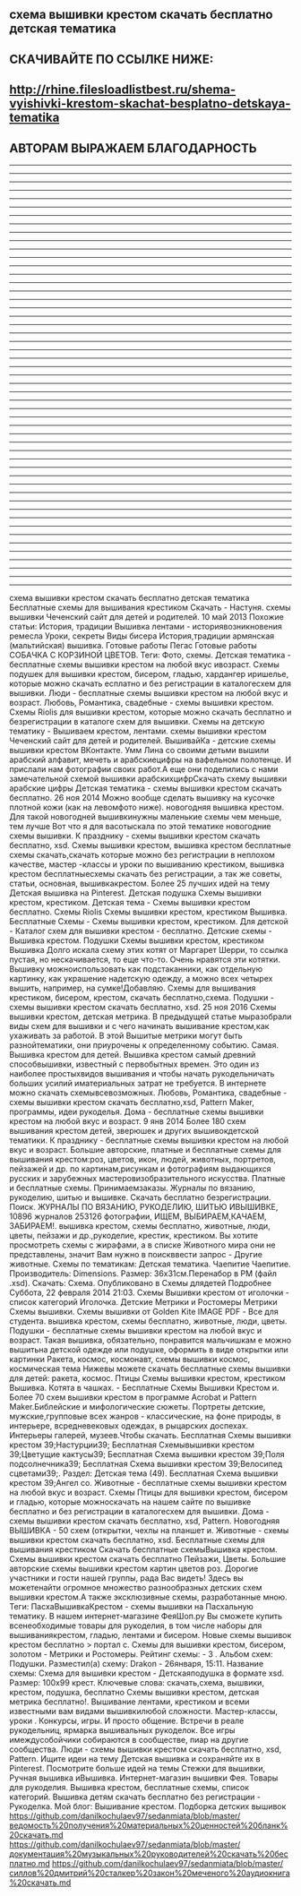 схема вышивки крестом скачать бесплатно детская тематика
--------------------------------------------------
СКАЧИВАЙТЕ ПО ССЫЛКЕ НИЖЕ:
--------------------------------------------------
http://rhine.filesloadlistbest.ru/shema-vyishivki-krestom-skachat-besplatno-detskaya-tematika
--------------------------------------------------
АВТОРАМ ВЫРАЖАЕМ БЛАГОДАРНОСТЬ
--------------------------------------------------
--------------------------------------------------
--------------------------------------------------
--------------------------------------------------
--------------------------------------------------
--------------------------------------------------
--------------------------------------------------
--------------------------------------------------
--------------------------------------------------
--------------------------------------------------
--------------------------------------------------
--------------------------------------------------
--------------------------------------------------
--------------------------------------------------
--------------------------------------------------
--------------------------------------------------
--------------------------------------------------
--------------------------------------------------
--------------------------------------------------
--------------------------------------------------
--------------------------------------------------
--------------------------------------------------
--------------------------------------------------
--------------------------------------------------
--------------------------------------------------
--------------------------------------------------
--------------------------------------------------
--------------------------------------------------
--------------------------------------------------
--------------------------------------------------
--------------------------------------------------
--------------------------------------------------
--------------------------------------------------
--------------------------------------------------
--------------------------------------------------
--------------------------------------------------
--------------------------------------------------
--------------------------------------------------
--------------------------------------------------
--------------------------------------------------
--------------------------------------------------
--------------------------------------------------
--------------------------------------------------
--------------------------------------------------
--------------------------------------------------
--------------------------------------------------
--------------------------------------------------
--------------------------------------------------
--------------------------------------------------
--------------------------------------------------
--------------------------------------------------
--------------------------------------------------
схема вышивки крестом скачать бесплатно детская тематика Бесплатные схемы для вышивания крестиком Скачать - Настуня. схемы вышивки  Чеченский сайт для детей и родителей. 10 май 2013  Похожие статьи: История, традиции  Вышивка лентами - историявозникновения ремесла  Уроки, секреты  Виды бисера  История,традиции  армянская (мальтийская) вышивка. Готовые работы  Пегас Готовые работы  СОБАЧКА С КОРЗИНОЙ ЦВЕТОВ. Теги: Фото, схемы. Детская тематика - бесплатные схемы вышивки крестом на любой вкус ивозраст. Схемы подушек для вышивки крестом, бисером, гладью, хардангер иришелье, которые можно скачать есплатно и без регистрации в каталогесхем для вышивки. Люди - бесплатные схемы вышивки крестом на любой вкус и возраст. Любовь, Романтика, свадебные - схемы вышивки крестом. Схемы Riolis для вышивки крестом, которые можно скачать бесплатно и безрегистрации в каталоге схем для вышивки. Схемы на детскую тематику - Вышиваем крестом, лентами. схемы вышивки крестом  Чеченский сайт для детей и родителей. ВышивайКа - детские схемы вышивки крестом  ВКонтакте. Умм Лина со своими детьми вышили арабский алфавит, мечеть и арабскиецифры на вафельном полотенце. И прислали нам фотографии своих работ.А еще они поделились с нами замечательной схемой вышивки арабскихцифрСкачать схему вышивки арабские цифры
Детская тематика - схемы вышивки крестом скачать бесплатно. 26 ноя 2014  Можно вообще сделать вышивку на кусочке плотной кожи (как на левомфото ниже). новогодняя вышивка крестом. Для такой новогодней вышивкинужны маленькие схемы чем меньше, тем лучше Вот что я для васотыскала по этой тематике новогодние схемы вышивки. К празднику - схемы вышивки крестом скачать бесплатно, xsd. Схемы вышивки крестом, вышивка крестом бесплатные схемы скачать,скачать которые можно без регистрации в неплохом качестве, мастер -классы и уроки по вышиванию крестиком, вышивка крестом бесплатныесхемы скачать без регистрации, а так же советы, статьи, основная, вышивкакрестом. Более 25 лучших идей на тему Детская вышивка на Pinterest. Детская подушка  Схемы вышивки крестом, крестиком. Детская тема - Схемы вышивки крестом бесплатно. Схемы Riolis  Схемы вышивки крестом, крестиком  Вышивка. Бесплатные Схемы - Схемы вышивки крестом, крестиком. Для детской - Каталог схем для вышивки крестом - бесплатно. Детские схемы - Вышивка крестом. Подушки  Схемы вышивки крестом, крестиком  Вышивка
Долго искала схему этих котят от Маргарет Шерри, то ссылка пустая, но нескачивается, то еще что-то. Очень нравятся эти котятки. Вышивку можноиспользовать как подстаканники, как отдельную картинку, как украшение надетскую одежду, а можно всех четырех вышить, например, на сумке!Добавляю. Схемы для вышивания крестиком, бисером, крестом, скачать бесплатно,схема. Подушки - схемы вышивки крестом скачать бесплатно, xsd. 25 ноя 2016  Схемы вышивки крестом, детская метрика.  В предыдущей статье мыразобрали виды схем для вышивки и с чего начинать вышивание крестом,как ухаживать за работой. В этой  Вышитые метрики могут быть разнойтематики, они приурочены к определенному событию. Самая. Вышивка крестом для детей. Вышивка крестом  самый древний способвышивки, известный с первобытных времен. Это один из наиболее простыхвидов вышивания и чтобы начать рукодельничать больших усилий иматериальных затрат не требуется. В интернете можно скачать схемывсевозможных. Любовь, Романтика, свадебные - схемы вышивки крестом скачать бесплатно,xsd, Pattern Maker, программы, идеи рукоделья. Дома - бесплатные схемы вышивки крестом на любой вкус и возраст. 9 янв 2014  Более 180 схем вышивания крестом детей, зверюшек и других вышивокдетской тематики. К празднику - бесплатные схемы вышивки крестом на любой вкус и возраст. Большие авторские, платные и бесплатные схемы для вышивания крестом:роз, цветов, икон, людей, животных, портретов, пейзажей и др. по картинам,рисункам и фотографиям выдающихся русских и зарубежных мастеровизобразительного искусства. Платные и бесплатные схемы. Принимаемзаказы. Журналы по вязанию, рукоделию, шитью и вышивке. Скачать бесплатно безрегистрации. Поиск. ЖУРНАЛЫ ПО ВЯЗАНИЮ, РУКОДЕЛИЮ, ШИТЬЮ ИВЫШИВКЕ, 10896 журналов 253126 фотографии, ИЩЕМ, ВЫБИРАЕМ,КАЧАЕМ, ЗАБИРАЕМ!. вышивка крестом, схемы бесплатно, животные, люди, цветы, пейзажи и др.,рукоделие, крестик, крестиком.  Вы хотите просмотреть схемы с жирафами, а в списке Животного мира они не представлены, значит Вам нужно в поискввести запрос - Другие животные. Схемы по тематикам: Детская тематика.
Чаепитие  Чаепитие. Производитель: Dimensions. Размер: 36x31см.Перенабор в РМ (файл .xsd). Скачать: Схема. Опубликовано в Схемы длядетей  Подробнее  Суббота, 22 февраля 2014 21:03. Схемы Вышивки крестом от иголочки - список категорий  Иголочка. Детские Метрики и Ростомеры  Метрики  Схемы вышивки. Схемы вышивки от Golden Kite IMAGE PDF - Все для студента. вышивка крестом, схемы бесплатно, животные, люди, цветы. Подушки - бесплатные схемы вышивки крестом на любой вкус и возраст. Такая вышивка, обязательно, понравится мальчишкам  е можно вышитьна детской одежде или подушке, оформить в виде открытки или картинки Ракета, космос, космонавт, схемы вышивки космос, космическая тема  Нижевы можете скачать бесплатные схемы вышивки для детей: ракета, космос. Птицы  Схемы вышивки крестом, крестиком  Вышивка. Котята в чашках. - Бесплатные Схемы Вышивки Крестом и. Более 70 схем вышивки крестом в программе Acrobat и Pattern Maker.Библейские и мифологические сюжеты. Портреты детские, мужские,групповые всех жанров - классические, на фоне природы, в интерьере, всредневековых одеждах, в рыцарских доспехах. Интерьеры галерей, музеев.Чтобы скачать. Бесплатная Схемы вышивки крестом 39;Настурции39; Бесплатная Схемывышивки крестом 39;Цветущие кактусы39; Бесплатная Схема вышивки крестом 39;Поля подсолнечника39; Бесплатная Схема вышивки крестом 39;Велосипед сцветами39;. Раздел: Детская тема (49). Бесплатная Схема вышивки крестом 39;Ангел со. Животные - бесплатные схемы вышивки крестом на любой вкус и возраст.
Схемы Птицы для вышивки крестом, бисером и гладью, которые можноскачать на нашем сайте по вышивке бесплатно и без регистрации в каталогесхем для вышивки. Дома - схемы вышивки крестом скачать бесплатно, xsd, Pattern. Новогодняя ВЫШИВКА - 50 схем (открытки, чехлы на планшет и. Животные - схемы вышивки крестом скачать бесплатно, xsd. Бесплатные схемы для вышивания крестиком Скачать бесплатные схемыВышивка крестом. Схемы вышивки крестом скачать бесплатно Пейзажи, Цветы. Большие авторские схемы вышивки крестом картин цветов роз. Дорогие участники и гости нашей группы, рада Вас видеть! Здесь вы можетенайти огромное множество разнообразных детских схем вышивки крестом.А также эксклюзивные схемы, разработанные мною. Теги: ПасхаВышивкаКрестом - схемы вышивки на Пасхальную тематику. В нашем интернет-магазине ФеяШоп.ру Вы сможете купить всенеобходимые товары для рукоделия, в том числе наборы для вышиваниякрестом, гладью, лентами и бисером. Новые схемы вышивок крестом бесплатно >  портал с. Схемы для вышивки крестом, бисером, золотом - Метрики и Ростомеры. Рейтинг схемы: - 3 . Альбом схем: Подушки. Разместил(а) схему: Drakon - 26января, 15:11. Название схемы: Схема для вышивки крестом - Детскаяподушка в формате xsd. Размер: 100х99 крест. Ключевые слова: скачать,схема, вышвики, крестом, подушка, бесплатно
Схемы вышивки крестом, детская метрика бесплатно!. Вышивание лентами, крестиком и всеми известными вам видами вышивкилюбой сложности. Мастер-классы, уроки . Конкурсы, игры. И просто общение. Встречи в реале рукодельниц, ярмарка вышивальных рукоделок. Все игры имеждусобойчики собираются в сообществе, пиар на другие сообщества. Люди - схемы вышивки крестом скачать бесплатно, xsd, Pattern. Ищите идеи на тему Детская вышивка и сохраняйте их в Pinterest. Посмотрите больше идей на темы Стежки для вышивки, Ручная вышивка иВышивка. Интернет-магазин вышивки Фея. Товары для рукоделия. Вышивка крестом, бесплатные схемы, список категорий. Вышивка детям скачать бесплатно без регистрации - Рукоделка. Мой блог: Вышивание крестом. Подборка детских вышивок
https://github.com/danilkochulaev97/sedanmiata/blob/master/ведомость%20получения%20материальных%20ценностей%20бланк%20скачать.md
https://github.com/danilkochulaev97/sedanmiata/blob/master/документация%20музыкальных%20руководителей%20скачать%20бесплатно.md
https://github.com/danilkochulaev97/sedanmiata/blob/master/силлов%20дмитрий%20сталкер%20закон%20меченого%20аудиокнига%20скачать.md